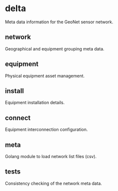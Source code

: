 # delta
Meta data information for the GeoNet sensor network.

## network

Geographical and equipment grouping meta data.

## equipment

Physical equipment asset management.

## install

Equipment installation details.

## connect

Equipment interconnection configuration.

## meta

Golang module to load network list files (csv).

## tests

Consistency checking of the network meta data.

